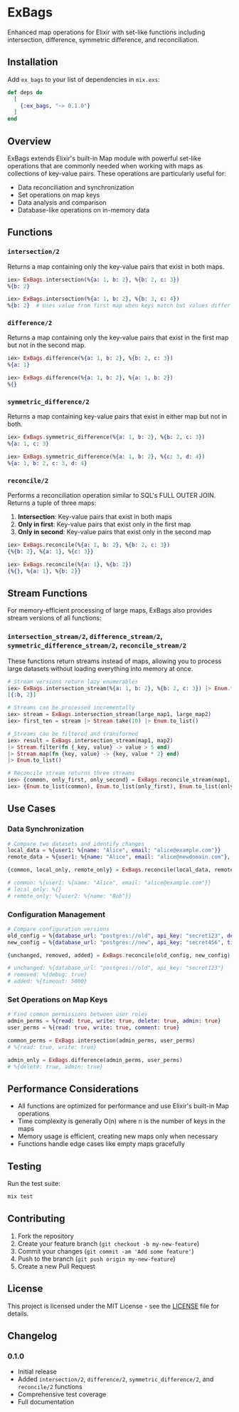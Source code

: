 # ExBags

Enhanced map operations for Elixir with set-like functions including intersection, difference, symmetric difference, and reconciliation.

## Installation

Add `ex_bags` to your list of dependencies in `mix.exs`:

```elixir
def deps do
  [
    {:ex_bags, "~> 0.1.0"}
  ]
end
```

## Overview

ExBags extends Elixir's built-in Map module with powerful set-like operations that are commonly needed when working with maps as collections of key-value pairs. These operations are particularly useful for:

- Data reconciliation and synchronization
- Set operations on map keys
- Data analysis and comparison
- Database-like operations on in-memory data

## Functions

### `intersection/2`

Returns a map containing only the key-value pairs that exist in both maps.

```elixir
iex> ExBags.intersection(%{a: 1, b: 2}, %{b: 2, c: 3})
%{b: 2}

iex> ExBags.intersection(%{a: 1, b: 2}, %{b: 3, c: 4})
%{b: 2}  # Uses value from first map when keys match but values differ
```

### `difference/2`

Returns a map containing only the key-value pairs that exist in the first map but not in the second map.

```elixir
iex> ExBags.difference(%{a: 1, b: 2}, %{b: 2, c: 3})
%{a: 1}

iex> ExBags.difference(%{a: 1, b: 2}, %{a: 1, b: 2})
%{}
```

### `symmetric_difference/2`

Returns a map containing key-value pairs that exist in either map but not in both.

```elixir
iex> ExBags.symmetric_difference(%{a: 1, b: 2}, %{b: 2, c: 3})
%{a: 1, c: 3}

iex> ExBags.symmetric_difference(%{a: 1, b: 2}, %{c: 3, d: 4})
%{a: 1, b: 2, c: 3, d: 4}
```

### `reconcile/2`

Performs a reconciliation operation similar to SQL's FULL OUTER JOIN. Returns a tuple of three maps:

1. **Intersection**: Key-value pairs that exist in both maps
2. **Only in first**: Key-value pairs that exist only in the first map
3. **Only in second**: Key-value pairs that exist only in the second map

```elixir
iex> ExBags.reconcile(%{a: 1, b: 2}, %{b: 2, c: 3})
{%{b: 2}, %{a: 1}, %{c: 3}}

iex> ExBags.reconcile(%{a: 1}, %{b: 2})
{%{}, %{a: 1}, %{b: 2}}
```

## Stream Functions

For memory-efficient processing of large maps, ExBags also provides stream versions of all functions:

### `intersection_stream/2`, `difference_stream/2`, `symmetric_difference_stream/2`, `reconcile_stream/2`

These functions return streams instead of maps, allowing you to process large datasets without loading everything into memory at once.

```elixir
# Stream versions return lazy enumerables
iex> ExBags.intersection_stream(%{a: 1, b: 2}, %{b: 2, c: 3}) |> Enum.to_list()
[{:b, 2}]

# Streams can be processed incrementally
iex> stream = ExBags.intersection_stream(large_map1, large_map2)
iex> first_ten = stream |> Stream.take(10) |> Enum.to_list()

# Streams can be filtered and transformed
iex> result = ExBags.intersection_stream(map1, map2)
|> Stream.filter(fn {_key, value} -> value > 5 end)
|> Stream.map(fn {key, value} -> {key, value * 2} end)
|> Enum.to_list()

# Reconcile stream returns three streams
iex> {common, only_first, only_second} = ExBags.reconcile_stream(map1, map2)
iex> {Enum.to_list(common), Enum.to_list(only_first), Enum.to_list(only_second)}
```

## Use Cases

### Data Synchronization

```elixir
# Compare two datasets and identify changes
local_data = %{user1: %{name: "Alice", email: "alice@example.com"}}
remote_data = %{user1: %{name: "Alice", email: "alice@newdomain.com"}, user2: %{name: "Bob"}}

{common, local_only, remote_only} = ExBags.reconcile(local_data, remote_data)

# common: %{user1: %{name: "Alice", email: "alice@example.com"}}
# local_only: %{}
# remote_only: %{user2: %{name: "Bob"}}
```

### Configuration Management

```elixir
# Compare configuration versions
old_config = %{database_url: "postgres://old", api_key: "secret123", debug: true}
new_config = %{database_url: "postgres://new", api_key: "secret456", timeout: 5000}

{unchanged, removed, added} = ExBags.reconcile(old_config, new_config)

# unchanged: %{database_url: "postgres://old", api_key: "secret123"}
# removed: %{debug: true}
# added: %{timeout: 5000}
```

### Set Operations on Map Keys

```elixir
# Find common permissions between user roles
admin_perms = %{read: true, write: true, delete: true, admin: true}
user_perms = %{read: true, write: true, comment: true}

common_perms = ExBags.intersection(admin_perms, user_perms)
# %{read: true, write: true}

admin_only = ExBags.difference(admin_perms, user_perms)
# %{delete: true, admin: true}
```

## Performance Considerations

- All functions are optimized for performance and use Elixir's built-in Map operations
- Time complexity is generally O(n) where n is the number of keys in the maps
- Memory usage is efficient, creating new maps only when necessary
- Functions handle edge cases like empty maps gracefully

## Testing

Run the test suite:

```bash
mix test
```

## Contributing

1. Fork the repository
2. Create your feature branch (`git checkout -b my-new-feature`)
3. Commit your changes (`git commit -am 'Add some feature'`)
4. Push to the branch (`git push origin my-new-feature`)
5. Create a new Pull Request

## License

This project is licensed under the MIT License - see the [LICENSE](LICENSE) file for details.

## Changelog

### 0.1.0
- Initial release
- Added `intersection/2`, `difference/2`, `symmetric_difference/2`, and `reconcile/2` functions
- Comprehensive test coverage
- Full documentation
